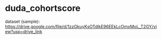 # duda_cohortscore

dataset (sample): https://drive.google.com/file/d/1zzGkuyKsOTdlkE96EEkLcOmxMoL_T2GY/view?usp=drive_link 
